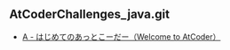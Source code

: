AtCoderChallenges_java.git
----------

* [A - はじめてのあっとこーだー（Welcome to AtCoder）](./src/main/java/com/github/octzb/AtCoderChallenges/practice_1/Main.java)